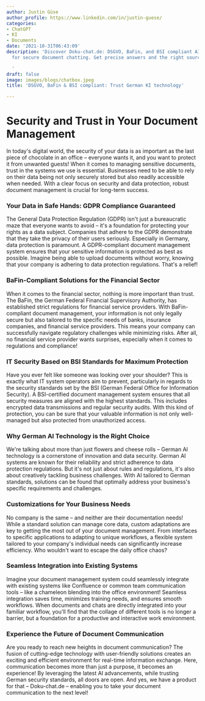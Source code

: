 ```yaml
---
author: Justin Güse
author_profile: https://www.linkedin.com/in/justin-guese/
categories:
- ChatGPT
- KI
- Documents
date: '2021-10-31T06:43:09'
description: 'Discover Doku-chat.de: DSGVO, BaFin, and BSI compliant AI technology
  for secure document chatting. Get precise answers and the right sources!

  '
draft: false
image: images/blogs/chatbox.jpeg
title: 'DSGVO, BaFin & BSI compliant: Trust German KI technology'

---
```

# Security and Trust in Your Document Management

In today's digital world, the security of your data is as important as the last piece of chocolate in an office – everyone wants it, and you want to protect it from unwanted guests! When it comes to managing sensitive documents, trust in the systems we use is essential. Businesses need to be able to rely on their data being not only securely stored but also readily accessible when needed. With a clear focus on security and data protection, robust document management is crucial for long-term success.

### Your Data in Safe Hands: GDPR Compliance Guaranteed

The General Data Protection Regulation (GDPR) isn't just a bureaucratic maze that everyone wants to avoid – it's a foundation for protecting your rights as a data subject. Companies that adhere to the GDPR demonstrate that they take the privacy of their users seriously.  Especially in Germany, data protection is paramount. A GDPR-compliant document management system ensures that your sensitive information is protected as best as possible. Imagine being able to upload documents without worry, knowing that your company is adhering to data protection regulations. That's a relief!

### BaFin-Compliant Solutions for the Financial Sector

When it comes to the financial sector, nothing is more important than trust. The BaFin, the German Federal Financial Supervisory Authority, has established strict regulations for financial service providers. With BaFin-compliant document management, your information is not only legally secure but also tailored to the specific needs of banks, insurance companies, and financial service providers. This means your company can successfully navigate regulatory challenges while minimizing risks. After all, no financial service provider wants surprises, especially when it comes to regulations and compliance!

### IT Security Based on BSI Standards for Maximum Protection

Have you ever felt like someone was looking over your shoulder?  This is exactly what IT system operators aim to prevent, particularly in regards to the security standards set by the BSI (German Federal Office for Information Security). A BSI-certified document management system ensures that all security measures are aligned with the highest standards. This includes encrypted data transmissions and regular security audits. With this kind of protection, you can be sure that your valuable information is not only well-managed but also protected from unauthorized access.

### Why German AI Technology is the Right Choice

We're talking about more than just flowers and cheese rolls – German AI technology is a cornerstone of innovation and data security.  German AI systems are known for their reliability and strict adherence to data protection regulations. But it's not just about rules and regulations, it's also about creatively tackling business challenges. With AI tailored to German standards, solutions can be found that optimally address your business's specific requirements and challenges.

### Customizations for Your Business Needs

No company is the same – and neither are their documentation needs! While a standard solution can manage core data, custom adaptations are key to getting the most out of your document management. From interfaces to specific applications to adapting to unique workflows, a flexible system tailored to your company's individual needs can significantly increase efficiency.  Who wouldn't want to escape the daily office chaos?

### Seamless Integration into Existing Systems

Imagine your document management system could seamlessly integrate with existing systems like Confluence or common team communication tools – like a chameleon blending into the office environment! Seamless integration saves time, minimizes training needs, and ensures smooth workflows. When documents and chats are directly integrated into your familiar workflow, you'll find that the collage of different tools is no longer a barrier, but a foundation for a productive and interactive work environment.

### Experience the Future of Document Communication

Are you ready to reach new heights in document communication? The fusion of cutting-edge technology with user-friendly solutions creates an exciting and efficient environment for real-time information exchange. Here, communication becomes more than just a purpose, it becomes an experience! By leveraging the latest AI advancements, while trusting German security standards, all doors are open. And yes, we have a product for that – Doku-chat.de – enabling you to take your document communication to the next level!
